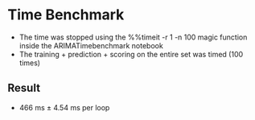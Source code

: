# Time Benchmark
- The time was stopped using the %%timeit -r 1 -n 100 magic function inside the ARIMATimebenchmark notebook
- The training + prediction + scoring on the entire set was timed (100 times)

## Result

- 466 ms ± 4.54 ms per loop 
